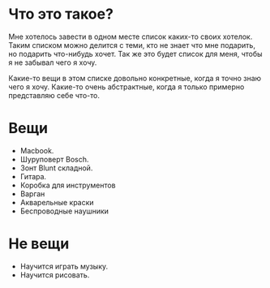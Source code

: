 # Что это такое?

Мне хотелось завести в одном месте список каких-то своих хотелок. Таким списком можно делится с теми, кто не знает что мне подарить, но подарить что-нибудь хочет. Так же это будет список для меня, чтобы я не забывал чего я хочу. 

Какие-то вещи в этом списке довольно конкретные, когда я точно знаю чего я хочу. Какие-то очень абстрактные, когда я только примерно представляю себе что-то.

# Вещи

 * Macbook.  
 * Шуруповерт Bosch.   
 * Зонт Blunt складной.  
 * Гитара.  
 * Коробка для инструментов
 * Варган
 * Акварельные краски
 * Беcпроводные наушники
 

# Не вещи

 * Научится играть музыку. 
 * Научится рисовать. 

